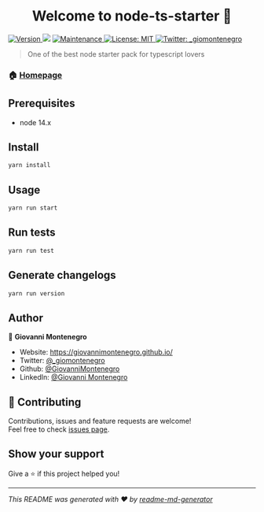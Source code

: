 <h1 align="center">Welcome to node-ts-starter 👋</h1>
<p>
  <a href="https://www.npmjs.com/package/node-ts-starter" target="_blank">
    <img alt="Version" src="https://img.shields.io/npm/v/node-ts-starter.svg">
  </a>
  <img src="https://img.shields.io/badge/node-14.x-blue.svg" />
  <a href="https://github.com/GiovanniMontenegro/api-caronte/graphs/commit-activity" target="_blank">
    <img alt="Maintenance" src="https://img.shields.io/badge/Maintained%3F-yes-green.svg" />
  </a>
  <a href="#" target="_blank">
    <img alt="License: MIT" src="https://img.shields.io/github/license/GiovanniMontenegro/node-ts-starter?_=123" />
  </a>
  <a href="https://twitter.com/_giomontenegro" target="_blank">
    <img alt="Twitter: _giomontenegro" src="https://img.shields.io/twitter/follow/_giomontenegro.svg?style=social" />
  </a>
</p>

> One of the best node starter pack for typescript lovers

### 🏠 [Homepage](https://github.com/GiovanniMontenegro/node-ts-starter.git)

## Prerequisites

- node 14.x

## Install

```sh
yarn install
```

## Usage

```sh
yarn run start
```

## Run tests

```sh
yarn run test
```

## Generate changelogs

```sh
yarn run version
```

## Author

👤 **Giovanni Montenegro**

* Website: https://giovannimontenegro.github.io/
* Twitter: [@\_giomontenegro](https://twitter.com/_giomontenegro)
* Github: [@GiovanniMontenegro](https://github.com/GiovanniMontenegro)
* LinkedIn: [@Giovanni Montenegro](https://linkedin.com/in/giovanni-montenegro)

## 🤝 Contributing

Contributions, issues and feature requests are welcome!<br />Feel free to check [issues page](https://github.com/GiovanniMontenegro/node-ts-starter/issues). 

## Show your support

Give a ⭐️ if this project helped you!

***
_This README was generated with ❤️ by [readme-md-generator](https://github.com/kefranabg/readme-md-generator)_
